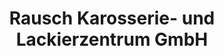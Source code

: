 ---
title: "Rausch Karosserie- und Lackierzentrum GmbH"
url: /nussdorf-am-haunsberg/rausch-karosserie-und-lackierzentrum-gmbh/
shop: Autowerkstatt
---